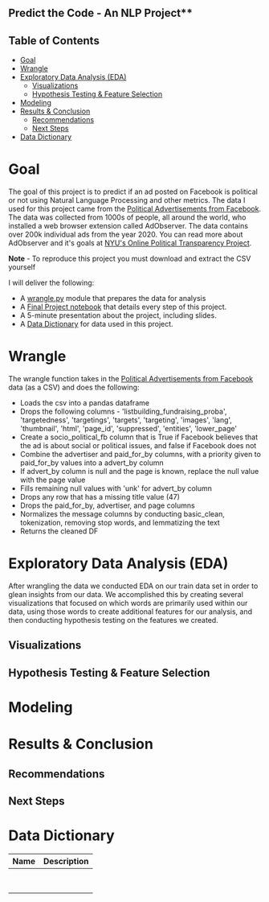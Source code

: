 ## Predict the Code - An NLP Project**
## Table of Contents
- [Goal](#goal)
- [Wrangle](#wrangle)
- [Exploratory Data Analysis (EDA)](#exploratory-data-analysis-eda)
  - [Visualizations](#visualizations)
  - [Hypothesis Testing & Feature Selection](#hypothesis-testing--feature-selection)
- [Modeling](#modeling)
- [Results & Conclusion](#results--conclusion)
  - [Recommendations](#recommendations)
  - [Next Steps](#next-steps)
- [Data Dictionary](#data-dictionary)

# Goal
The goal of this project is to predict if an ad posted on Facebook is political or not using Natural Language Processing and other metrics. The data I used for this project came from the [Political Advertisements from Facebook](https://www.propublica.org/datastore/dataset/political-advertisements-from-facebook). The data was collected from 1000s of people, all around the world, who installed a web browser extension called AdObserver. The data contains over 200k individual ads from the year 2020. You can read more about AdObserver and it's goals at [NYU's Online Political Transparency Project](https://onlinepoliticaltransparencyproject.org/).

**Note** - To reproduce this project you must download and extract the CSV yourself

I will deliver the following:
  * A [wrangle.py]() module that prepares the data for analysis
  * A [Final Project notebook]() that details every step of this project.
  * A 5-minute presentation about the project, including slides.
  * A [Data Dictionary](#data-dictionary) for data used in this project.
  
# Wrangle
The wrangle function takes in the [Political Advertisements from Facebook](https://www.propublica.org/datastore/dataset/political-advertisements-from-facebook) data (as a CSV) and does the following:

* Loads the csv into a pandas dataframe
* Drops the following columns - 'listbuilding_fundraising_proba', 'targetedness', 'targetings', 'targets', 'targeting', 'images', 'lang', 'thumbnail', 'html', 'page_id', 'suppressed', 'entities', 'lower_page'
* Create a socio_political_fb column that is True if Facebook believes that the ad is about social or political issues, and false if Facebook does not
* Combine the advertiser and paid_for_by columns, with a priority given to paid_for_by values into a advert_by column
* If advert_by column is null and the page is known, replace the null value with the page value
* Fills remaining null values with 'unk' for advert_by column
* Drops any row that has a missing title value (47)
* Drops the paid_for_by, advertiser, and page columns
* Normalizes the message columns by conducting basic_clean, tokenization, removing stop words, and lemmatizing the text
* Returns the cleaned DF

# Exploratory Data Analysis (EDA)
After wrangling the data we conducted EDA on our train data set in order to glean insights from our data. We accomplished this by creating several visualizations that focused on which words are primarily used within our data, using those words to create additional features for our analysis, and then conducting hypothesis testing on the features we created.

## Visualizations


## Hypothesis Testing & Feature Selection

# Modeling

# Results & Conclusion


## Recommendations 


## Next Steps


# Data Dictionary 
| Name | Description |
|---|---|
|   |   |
|   |   |
|   |   |
|   |   |
|   |   |
|   |   |
|   |   |
|   |   |
